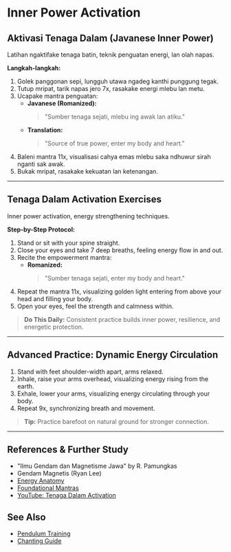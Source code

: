 # Inner Power Activation

## Aktivasi Tenaga Dalam (Javanese Inner Power)
Latihan ngaktifake tenaga batin, teknik penguatan energi, lan olah napas.

**Langkah-langkah:**
1. Golek panggonan sepi, lungguh utawa ngadeg kanthi punggung tegak.
2. Tutup mripat, tarik napas jero 7x, rasakake energi mlebu lan metu.
3. Ucapake mantra penguatan:
   - **Javanese (Romanized):**
     > "Sumber tenaga sejati, mlebu ing awak lan atiku."
   - **Translation:**
     > "Source of true power, enter my body and heart."
4. Baleni mantra 11x, visualisasi cahya emas mlebu saka ndhuwur sirah nganti sak awak.
5. Bukak mripat, rasakake kekuatan lan ketenangan.

---

## Tenaga Dalam Activation Exercises
Inner power activation, energy strengthening techniques.

**Step-by-Step Protocol:**
1. Stand or sit with your spine straight.
2. Close your eyes and take 7 deep breaths, feeling energy flow in and out.
3. Recite the empowerment mantra:
   - **Romanized:**
     > "Sumber tenaga sejati, enter my body and heart."
4. Repeat the mantra 11x, visualizing golden light entering from above your head and filling your body.
5. Open your eyes, feel the strength and calmness within.

> **Do This Daily:**
> Consistent practice builds inner power, resilience, and energetic protection.

---

## Advanced Practice: Dynamic Energy Circulation
1. Stand with feet shoulder-width apart, arms relaxed.
2. Inhale, raise your arms overhead, visualizing energy rising from the earth.
3. Exhale, lower your arms, visualizing energy circulating through your body.
4. Repeat 9x, synchronizing breath and movement.

> **Tip:**
> Practice barefoot on natural ground for stronger connection.

---

## References & Further Study
- "Ilmu Gendam dan Magnetisme Jawa" by R. Pamungkas
- Gendam Magnetis (Ryan Lee)
- [Energy Anatomy](../02_energy_systems/energy_anatomy.md)
- [Foundational Mantras](../05_mantras/foundational_mantras.md)
- [YouTube: Tenaga Dalam Activation](https://www.youtube.com/results?search_query=tenaga+dalam+activation)

## See Also
- [Pendulum Training](pendulum_training.md)
- [Chanting Guide](../05_mantras/chanting_guide.md)

